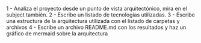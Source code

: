 1 - Analiza el proyecto desde un punto de vista arquitectónico, mira en el subject también.
2 - Escribe un listado de tecnologías utilizadas.
3 - Escribe una estructura de la arquitectura utilizada con el listado de carpetas y archivos
4 - Escribe un archivo README.md con los resultados y haz un gráfico de mermaid sobre la arquitectura
